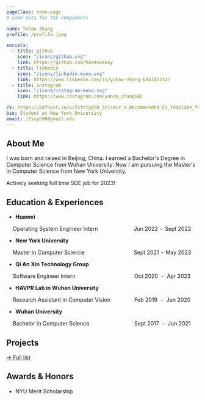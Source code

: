 ```yaml
---
pageClass: home-page
# some data for the components

name: Yuhao Zhang
profile: /profile.jpeg

socials:
  - title: github
    icon: "/icons/github.svg"
    link: https://github.com/hazenoeasy
  - title: linkedin
    icon: "/icons/linkedin-mono.svg"
    link: https://www.linkedin.com/in/yuhao-zhang-b94145214/
  - title: instagram
    icon: "/icons/instagram-mono.svg"
    link: https://www.instagram.com/yuhao_zhang98/

cv: https://pdfhost.io/v/ZcfctygTB_Scismic_s_Recommended_CV_Template_for_Biotech_and_Pharma_Jobs
bio: Student at New York University
email: itszyh98@gmail.edu
---
```


<ProfileSection :frontmatter="$page.frontmatter" />

## About Me

I was born and raised in Beijing, China. I earned a Bachelor's Degree in Computer Science from Wuhan University. Now I am pursuing the Master's in Computer Science from New York University.  

Actively seeking full time SDE job for 2023!

<!-- ## News

- [Sept 1991] Attended Hogwarts
- [July 1980] Born in Godric's Hollow, West Country, England, Great Britain -->

## Education & Experiences

- **Huawei** <br/>

<div style="display: flex; justify-content: space-between; padding:0 16.8px">
<div>Operating System Engineer Intern</div>
<div  style="display: flex; justify-content: space-around; width:156px">
<div>Jun 2022</div><div>-</div><div>Sept 2022</div>
</div>
</div>

- **New York University** <br/>
  
<div style="display: flex; justify-content: space-between; padding:0 16.8px">
<div>Master in Computer Science</div>
<div  style="display: flex; justify-content: space-around; width:156px">
<div>Sept 2021</div><div>-</div><div>May 2023</div>
</div>
</div>

- **Qi An Xin Technology Group** <br/>

<div style="display: flex; justify-content: space-between; padding:0 16.8px">
<div>Software Engineer Intern</div>
<div  style="display: flex; justify-content: space-around; width:156px">
<div>Oct 2020</div><div>-</div><div>Apr 2023</div>
</div>
</div>

- **HAVPR Lab in Wuhan University** <br/>

<div style="display: flex; justify-content: space-between; padding:0 16.8px">
<div>Research Assistant in Computer Vision</div>
<div  style="display: flex; justify-content: space-around; width:156px">
<div>Feb 2019</div><div>-</div><div>Jun 2020</div>
</div>
</div>

- **Wuhan University** <br/>

<div style="display: flex; justify-content: space-between; padding:0 16.8px">
<div>Bachelor in Computer Science</div>
<div  style="display: flex; justify-content: space-around; width:156px">
<div>Sept 2017</div><div>-</div> <div>Jun 2021</div>
</div>
</div>

## Projects

[→ Full list](/projects/)

## Awards & Honors

- NYU Merit Scholarship

<!-- ### Contests

- First place in **The Hogwarts House Cup** -->

<!-- Custom style for this page -->

<style lang="stylus">

.theme-container.home-page .page
  font-size 14px
  font-family "lucida grande", "lucida sans unicode", lucida, "Helvetica Neue", Helvetica, Arial, sans-serif;
  p
    margin 0 0 0.5rem
  p, ul, ol
    line-height normal
  a
    font-weight normal
  .theme-default-content:not(.custom) > h2
    margin-bottom 0.5rem
  .theme-default-content:not(.custom) > h2:first-child + p
    margin-top 0.5rem
  .theme-default-content:not(.custom) > h3
    padding-top 4rem

  /*Override*/
  .md-card
    margin-top 0.5em
    .card-image
      padding 0.2rem
      img
        max-width 120px
        max-height 120px
    .card-content p
      -webkit-margin-after 0.2em

@media (max-width: 419px)
  .theme-container.home-page .page
    p, ul, ol
      line-height 1.5

    .md-card
      .card-image
        img
          width 100%
          max-width 400px

</style>
